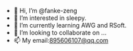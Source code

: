 - 👋 Hi, I’m @fanke-zeng
- 👀 I’m interested in sleepy.
- 🌱 I’m currently learning AWG and RSoft.
- 💞️ I’m looking to collaborate on ...
- 📫 My email:895606107@qq.com

<!---
fanke-zeng/fanke-zeng is a ✨ special ✨ repository because its `README.md` (this file) appears on your GitHub profile.
You can click the Preview link to take a look at your changes.
--->
